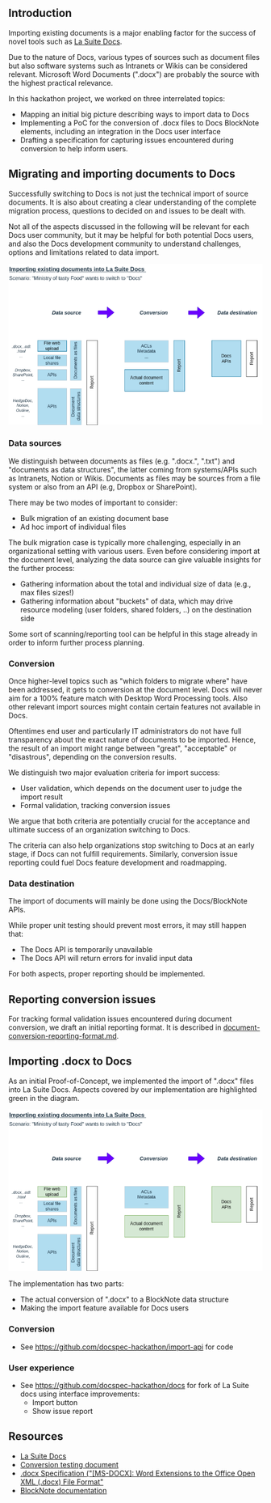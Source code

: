 ## Introduction

Importing existing documents is a major enabling factor for the success of novel tools such as [La Suite Docs](https://github.com/suitenumerique/docs).

Due to the nature of Docs, various types of sources such as document files but also software systems such as Intranets or Wikis can be considered relevant. Microsoft Word Documents (".docx") are probably the source with the highest practical relevance.

In this hackathon project, we worked on three interrelated topics:
- Mapping an initial big picture describing ways to import data to Docs
- Implementing a PoC for the conversion of .docx files to Docs BlockNote elements, including an integration in the Docs user interface
- Drafting a specification for capturing issues encountered during conversion to help inform users.

## Migrating and importing documents to Docs

Successfully switching to Docs is not just the technical import of source documents. It is also about creating a clear understanding of the complete migration process, questions to decided on and issues to be dealt with.

Not all of the aspects discussed in the following will be relevant for each Docs user community, but it may be helpful for both potential Docs users, and also the Docs development community to understand challenges, options and limitations related to data import.

![Overview describing aspects in the migration of Documents to Docs](/assets/lasuite-docs-migration-big-picture.drawio.png)

### Data sources

We distinguish between documents as files (e.g. ".docx.", ".txt") and "documents as data structures", the latter coming from systems/APIs such as Intranets, Notion or Wikis. Documents as files may be sources from a file system or also from an API (e.g, Dropbox or SharePoint).

There may be two modes of important to consider:
- Bulk migration of an existing document base
- Ad hoc import of individual files

The bulk migration case is typically more challenging, especially in an organizational setting with various users. Even before considering import at the document level, analyzing the data source can give valuable insights for the further process:
- Gathering information about the total and individual size of data (e.g., max files sizes!)
- Gathering information about "buckets" of data, which may drive resource modeling (user folders, shared folders, ..) on the destination side

Some sort of scanning/reporting tool can be helpful in this stage already in order to inform further process planning.

### Conversion

Once higher-level topics such as "which folders to migrate where" have been addressed, it gets to conversion at the document level. Docs will never aim for a 100% feature match with Desktop Word Processing tools. Also other relevant import sources might contain certain features not available in Docs.

Oftentimes end user and particularly IT administrators do not have full transparency about the exact nature of documents to be imported. Hence, the result of an import might range between "great", "acceptable" or "disastrous", depending on the conversion results.

We distinguish two major evaluation criteria for import success:
- User validation, which depends on the document user to judge the import result
- Formal validation, tracking conversion issues 

We argue that both criteria are potentially crucial for the acceptance and ultimate success of an organization switching to Docs.

The criteria can also help organizations stop switching to Docs at an early stage, if Docs can not fulfill requirements. Similarly, conversion issue reporting could fuel Docs feature development and roadmapping.

### Data destination

The import of documents will mainly be done using the Docs/BlockNote APIs.

While proper unit testing should prevent most errors, it may still happen that:
- The Docs API is temporarily unavailable
- The Docs API will return errors for invalid input data

For both aspects, proper reporting should be implemented.

## Reporting conversion issues

For tracking formal validation issues encountered during document conversion, we draft an initial reporting format. It is described in [document-conversion-reporting-format.md](https://github.com/docspec-hackathon/documentation/blob/main/document-conversion-reporting-format.md).

## Importing .docx to Docs

As an initial Proof-of-Concept, we implemented the import of ".docx" files into La Suite Docs. Aspects covered by our implementation are highlighted green in the diagram.

![Overview describing aspects in the migration of Documents to Docs (highlighting implemented aspects)](/assets/lasuite-docs-migration-big-picture.drawio-highlighted.png)

The implementation has two parts:
- The actual conversion of ".docx" to a BlockNote data structure
- Making the import feature available for Docs users

### Conversion
- See https://github.com/docspec-hackathon/import-api for code

### User experience
- See https://github.com/docspec-hackathon/docs for fork of La Suite docs using interface improvements:
    - Import button 
    - Show issue report
    
## Resources
- [La Suite Docs](https://github.com/suitenumerique/docs)
- [Conversion testing document](/assets/example.docx)
- [.docx Specification ("[MS-DOCX]: Word Extensions to the Office Open XML (.docx) File Format"](https://learn.microsoft.com/en-us/openspecs/office_standards/ms-docx/b839fe1f-e1ca-4fa6-8c26-5954d0abbccd)
- [BlockNote documentation](https://www.blocknotejs.org/docs/editor-basics/default-schema)
